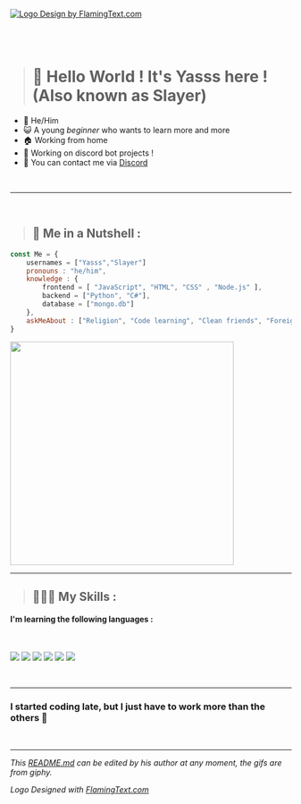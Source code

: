 <a target="_top" href="https://flamingtext.com/" ><img src="https://blog.flamingtext.com/blog/2021/04/26/flamingtext_com_1619427669_1009711738.png" alt="Logo Design by FlamingText.com" title="Logo Design by FlamingText.com"></a>
<br/>

<br>
<br />

> # 👋 **Hello World ! It's Yasss here !** (Also known as Slayer)

- 🕺   He/Him
- 😺  A young _beginner_ who wants to learn more and more
- 🏠  Working from home
- 🚀  Working on discord bot projects !
- 📣  You can contact me via [Discord](https://dsc.bio/yasss)

<br />

---
<br />

> ## 🤡 Me in a Nutshell :

```js
const Me = {
    usernames = ["Yasss","Slayer"]
    pronouns : "he/him",
    knowledge : {
        frontend = [ "JavaScript", "HTML", "CSS" , "Node.js" ],
        backend = ["Python", "C#"],
        database = ["mongo.db"]
    },
    askMeAbout : ["Religion", "Code learning", "Clean friends", "Foreign languages", "SkateBoard", "Science", "Cats 🐱"]
}
```    
<img src="https://www.gif-maniac.com/gifs/47/46950.gif" width="400px">
<br />

***
> ## 👨🏻‍💻 My Skills :

#### I'm learning the following languages :

<br />

<img src="https://img.shields.io/badge/JavaScript-yellow?logo=JavaScript">  <img src="https://img.shields.io/badge/Python-green?logo=Python">  <img src="https://img.shields.io/badge/HTML-orange?logo=HTML5">  <img src="https://img.shields.io/badge/CSS-blue?logo=CSS3"> <img src="https://img.shields.io/badge/Csharp-red?logo=csharp"> <img src="https://img.shields.io/badge/MongoDB-green?logo=mongodb"> 

<br />

---

### I started coding late, but I just have to work more than the others 🤩

<br />

***

_This [README.md](https://github.com/0x5961737373/0x5961737373 "Yasss presentation") can be edited by his author at any moment, the gifs are from giphy._

_Logo Designed with <a href="https://flamingtext.com/" >FlamingText.com</a>_
